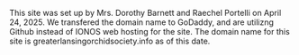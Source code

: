 This site was set up by Mrs. Dorothy Barnett and Raechel Portelli on April 24, 2025. We transfered the domain name to GoDaddy, and are utilizng Github instead of IONOS web hosting for the site. The domain name for this site is greaterlansingorchidsociety.info as of this date. 
